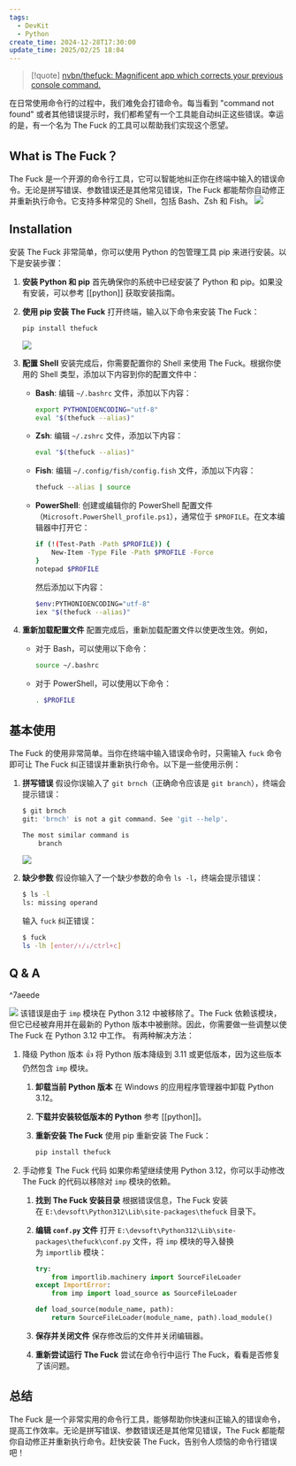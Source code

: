 ```yaml
---
tags:
  - DevKit
  - Python
create_time: 2024-12-28T17:30:00
update_time: 2025/02/25 18:04
---
```


> [!quote]
> [nvbn/thefuck: Magnificent app which corrects your previous console command.](https://github.com/nvbn/thefuck)

在日常使用命令行的过程中，我们难免会打错命令。每当看到 "command not found" 或者其他错误提示时，我们都希望有一个工具能自动纠正这些错误。幸运的是，有一个名为 The Fuck 的工具可以帮助我们实现这个愿望。

## What is The Fuck？

The Fuck 是一个开源的命令行工具，它可以智能地纠正你在终端中输入的错误命令。无论是拼写错误、参数错误还是其他常见错误，The Fuck 都能帮你自动修正并重新执行命令。它支持多种常见的 Shell，包括 Bash、Zsh 和 Fish。
![](https://img.xiaorang.fun/202502251804341.gif)

## Installation

安装 The Fuck 非常简单，你可以使用 Python 的包管理工具 pip 来进行安装。以下是安装步骤：

1. **安装 Python 和 pip**
   首先确保你的系统中已经安装了 Python 和 pip。如果没有安装，可以参考 [[python]] 获取安装指南。
2. **使用 pip 安装 The Fuck**
   打开终端，输入以下命令来安装 The Fuck：

	```bash
	pip install thefuck
	```

	![](https://img.xiaorang.fun/202502251804342.png)
3. **配置 Shell**
   安装完成后，你需要配置你的 Shell 来使用 The Fuck。根据你使用的 Shell 类型，添加以下内容到你的配置文件中：
   - **Bash**: 编辑 `~/.bashrc` 文件，添加以下内容：

		```bash
		export PYTHONIOENCODING="utf-8"
		eval "$(thefuck --alias)"
		```

   - **Zsh**: 编辑 `~/.zshrc` 文件，添加以下内容：

		```bash
		eval "$(thefuck --alias)"
		```

   - **Fish**: 编辑 `~/.config/fish/config.fish` 文件，添加以下内容：

		```bash
		thefuck --alias | source 
		```

   - **PowerShell**: 创建或编辑你的 PowerShell 配置文件（`Microsoft.PowerShell_profile.ps1`），通常位于 `$PROFILE`。在文本编辑器中打开它：

		```bash
		if (!(Test-Path -Path $PROFILE)) {
		    New-Item -Type File -Path $PROFILE -Force
		}
		notepad $PROFILE
		```

		然后添加以下内容：

		```bash
		$env:PYTHONIOENCODING="utf-8"
		iex "$(thefuck --alias)"
		```

4. **重新加载配置文件**
   配置完成后，重新加载配置文件以使更改生效。例如，
   - 对于 Bash，可以使用以下命令：

		```bash
		source ~/.bashrc
		```

   - 对于 PowerShell，可以使用以下命令：

		```bash
		. $PROFILE
		```

## 基本使用

The Fuck 的使用非常简单。当你在终端中输入错误命令时，只需输入 `fuck` 命令即可让 The Fuck 纠正错误并重新执行命令。以下是一些使用示例：
1. **拼写错误**
   假设你误输入了 `git brnch`（正确命令应该是 `git branch`），终端会提示错误：

	```bash
	$ git brnch
	git: 'brnch' is not a git command. See 'git --help'.
	
	The most similar command is
	    branch
	```

	![](https://img.xiaorang.fun/202502251804343.png)

2. **缺少参数**
   假设你输入了一个缺少参数的命令 `ls -l`，终端会提示错误：

	```bash
	$ ls -l
	ls: missing operand
	```

	输入 `fuck` 纠正错误：

	```bash
	$ fuck
	ls -lh [enter/↑/↓/ctrl+c]
	```

## Q & A

^7aeede

![](https://img.xiaorang.fun/202502251804344.png)
该错误是由于 `imp` 模块在 Python 3.12 中被移除了。The Fuck 依赖该模块，但它已经被弃用并在最新的 Python 版本中被删除。因此，你需要做一些调整以使 The Fuck 在 Python 3.12 中工作。
有两种解决方法：
1. 降级 Python 版本 👍
   将 Python 版本降级到 3.11 或更低版本，因为这些版本仍然包含 `imp` 模块。
	1. **卸载当前 Python 版本**
	    在 Windows 的应用程序管理器中卸载 Python 3.12。
	2. **下载并安装较低版本的 Python**
	    参考 [[python]]。
	3. **重新安装 The Fuck**
	    使用 pip 重新安装 The Fuck：

		```bash
		pip install thefuck
		```

2. 手动修复 The Fuck 代码
   如果你希望继续使用 Python 3.12，你可以手动修改 The Fuck 的代码以移除对 `imp` 模块的依赖。
   1. **找到 The Fuck 安装目录**
      根据错误信息，The Fuck 安装在 `E:\devsoft\Python312\Lib\site-packages\thefuck` 目录下。
   2. **编辑 `conf.py` 文件**
      打开 `E:\devsoft\Python312\Lib\site-packages\thefuck\conf.py` 文件，将 `imp` 模块的导入替换为 `importlib` 模块：

		```Python
		try:
		    from importlib.machinery import SourceFileLoader
		except ImportError:
		    from imp import load_source as SourceFileLoader
		
		def load_source(module_name, path):
		    return SourceFileLoader(module_name, path).load_module()
		```

   3. **保存并关闭文件**
      保存修改后的文件并关闭编辑器。
   4. **重新尝试运行 The Fuck**
      尝试在命令行中运行 The Fuck，看看是否修复了该问题。

## 总结

The Fuck 是一个非常实用的命令行工具，能够帮助你快速纠正输入的错误命令，提高工作效率。无论是拼写错误、参数错误还是其他常见错误，The Fuck 都能帮你自动修正并重新执行命令。赶快安装 The Fuck，告别令人烦恼的命令行错误吧！
